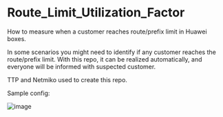 # Route_Limit_Utilization_Factor
How to measure when a customer reaches route/prefix limit in Huawei boxes.

In some scenarios you might need to identify if any customer reaches the route/prefix limit. With this repo, it can be realized automatically, and everyone will be informed with suspected customer. 

TTP and Netmiko used to create this repo. 

Sample config: 

![image](https://user-images.githubusercontent.com/94804863/154516434-2d28d54a-da57-49e8-b847-44c1e38d04f6.png)

